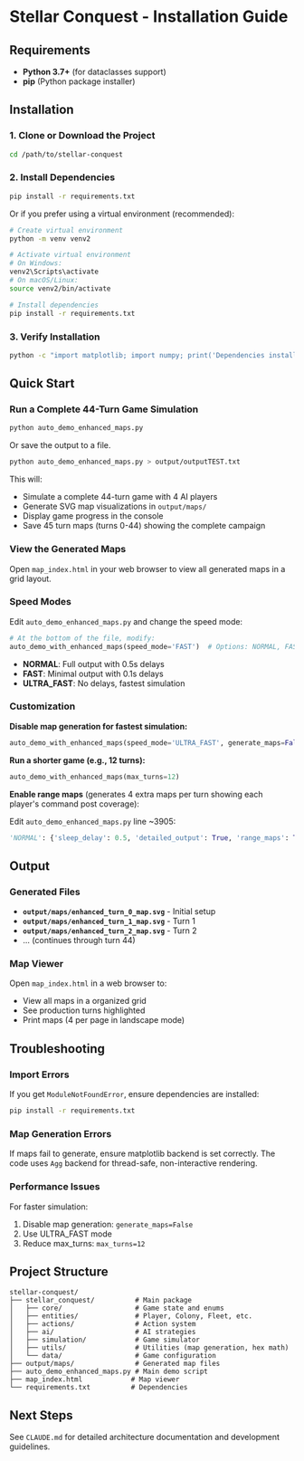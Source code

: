 # Stellar Conquest - Installation Guide

## Requirements

- **Python 3.7+** (for dataclasses support)
- **pip** (Python package installer)

## Installation

### 1. Clone or Download the Project

```bash
cd /path/to/stellar-conquest
```

### 2. Install Dependencies

```bash
pip install -r requirements.txt
```

Or if you prefer using a virtual environment (recommended):

```bash
# Create virtual environment
python -m venv venv2

# Activate virtual environment
# On Windows:
venv2\Scripts\activate
# On macOS/Linux:
source venv2/bin/activate

# Install dependencies
pip install -r requirements.txt
```

### 3. Verify Installation

```bash
python -c "import matplotlib; import numpy; print('Dependencies installed successfully!')"
```

## Quick Start

### Run a Complete 44-Turn Game Simulation

```bash
python auto_demo_enhanced_maps.py
```

Or save the output to a file.
```bash
python auto_demo_enhanced_maps.py > output/outputTEST.txt
```

This will:
- Simulate a complete 44-turn game with 4 AI players
- Generate SVG map visualizations in `output/maps/`
- Display game progress in the console
- Save 45 turn maps (turns 0-44) showing the complete campaign

### View the Generated Maps

Open `map_index.html` in your web browser to view all generated maps in a grid layout.

### Speed Modes

Edit `auto_demo_enhanced_maps.py` and change the speed mode:

```python
# At the bottom of the file, modify:
auto_demo_with_enhanced_maps(speed_mode='FAST')  # Options: NORMAL, FAST, ULTRA_FAST
```

- **NORMAL**: Full output with 0.5s delays
- **FAST**: Minimal output with 0.1s delays
- **ULTRA_FAST**: No delays, fastest simulation

### Customization

**Disable map generation for fastest simulation:**
```python
auto_demo_with_enhanced_maps(speed_mode='ULTRA_FAST', generate_maps=False)
```

**Run a shorter game (e.g., 12 turns):**
```python
auto_demo_with_enhanced_maps(max_turns=12)
```

**Enable range maps** (generates 4 extra maps per turn showing each player's command post coverage):

Edit `auto_demo_enhanced_maps.py` line ~3905:
```python
'NORMAL': {'sleep_delay': 0.5, 'detailed_output': True, 'range_maps': True}
```

## Output

### Generated Files

- **`output/maps/enhanced_turn_0_map.svg`** - Initial setup
- **`output/maps/enhanced_turn_1_map.svg`** - Turn 1
- **`output/maps/enhanced_turn_2_map.svg`** - Turn 2
- ... (continues through turn 44)

### Map Viewer

Open `map_index.html` in a web browser to:
- View all maps in a organized grid
- See production turns highlighted
- Print maps (4 per page in landscape mode)

## Troubleshooting

### Import Errors

If you get `ModuleNotFoundError`, ensure dependencies are installed:
```bash
pip install -r requirements.txt
```

### Map Generation Errors

If maps fail to generate, ensure matplotlib backend is set correctly. The code uses `Agg` backend for thread-safe, non-interactive rendering.

### Performance Issues

For faster simulation:
1. Disable map generation: `generate_maps=False`
2. Use ULTRA_FAST mode
3. Reduce max_turns: `max_turns=12`

## Project Structure

```
stellar-conquest/
├── stellar_conquest/          # Main package
│   ├── core/                  # Game state and enums
│   ├── entities/              # Player, Colony, Fleet, etc.
│   ├── actions/               # Action system
│   ├── ai/                    # AI strategies
│   ├── simulation/            # Game simulator
│   ├── utils/                 # Utilities (map generation, hex math)
│   └── data/                  # Game configuration
├── output/maps/               # Generated map files
├── auto_demo_enhanced_maps.py # Main demo script
├── map_index.html            # Map viewer
└── requirements.txt          # Dependencies
```

## Next Steps

See `CLAUDE.md` for detailed architecture documentation and development guidelines.
